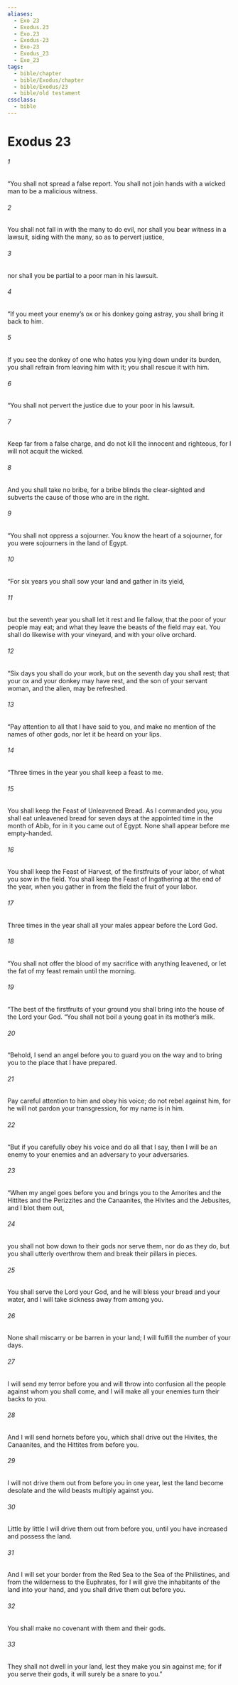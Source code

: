 ```yaml
---
aliases:
  - Exo 23
  - Exodus.23
  - Exo.23
  - Exodus-23
  - Exo-23
  - Exodus_23
  - Exo_23
tags:
  - bible/chapter
  - bible/Exodus/chapter
  - bible/Exodus/23
  - bible/old testament
cssclass:
  - bible
---
```


# Exodus 23

###### 1
“You shall not spread a false report. You shall not join hands with a wicked man to be a malicious witness.
###### 2
You shall not fall in with the many to do evil, nor shall you bear witness in a lawsuit, siding with the many, so as to pervert justice,
###### 3
nor shall you be partial to a poor man in his lawsuit.
###### 4
“If you meet your enemy’s ox or his donkey going astray, you shall bring it back to him.
###### 5
If you see the donkey of one who hates you lying down under its burden, you shall refrain from leaving him with it; you shall rescue it with him.
###### 6
“You shall not pervert the justice due to your poor in his lawsuit.
###### 7
Keep far from a false charge, and do not kill the innocent and righteous, for I will not acquit the wicked.
###### 8
And you shall take no bribe, for a bribe blinds the clear-sighted and subverts the cause of those who are in the right.
###### 9
“You shall not oppress a sojourner. You know the heart of a sojourner, for you were sojourners in the land of Egypt.
###### 10
“For six years you shall sow your land and gather in its yield,
###### 11
but the seventh year you shall let it rest and lie fallow, that the poor of your people may eat; and what they leave the beasts of the field may eat. You shall do likewise with your vineyard, and with your olive orchard.
###### 12
“Six days you shall do your work, but on the seventh day you shall rest; that your ox and your donkey may have rest, and the son of your servant woman, and the alien, may be refreshed.
###### 13
“Pay attention to all that I have said to you, and make no mention of the names of other gods, nor let it be heard on your lips.
###### 14
“Three times in the year you shall keep a feast to me.
###### 15
You shall keep the Feast of Unleavened Bread. As I commanded you, you shall eat unleavened bread for seven days at the appointed time in the month of Abib, for in it you came out of Egypt. None shall appear before me empty-handed.
###### 16
You shall keep the Feast of Harvest, of the firstfruits of your labor, of what you sow in the field. You shall keep the Feast of Ingathering at the end of the year, when you gather in from the field the fruit of your labor.
###### 17
Three times in the year shall all your males appear before the Lord God.
###### 18
“You shall not offer the blood of my sacrifice with anything leavened, or let the fat of my feast remain until the morning.
###### 19
“The best of the firstfruits of your ground you shall bring into the house of the Lord your God.   “You shall not boil a young goat in its mother’s milk.
###### 20
“Behold, I send an angel before you to guard you on the way and to bring you to the place that I have prepared.
###### 21
Pay careful attention to him and obey his voice; do not rebel against him, for he will not pardon your transgression, for my name is in him.
###### 22
“But if you carefully obey his voice and do all that I say, then I will be an enemy to your enemies and an adversary to your adversaries.
###### 23
“When my angel goes before you and brings you to the Amorites and the Hittites and the Perizzites and the Canaanites, the Hivites and the Jebusites, and I blot them out,
###### 24
you shall not bow down to their gods nor serve them, nor do as they do, but you shall utterly overthrow them and break their pillars in pieces.
###### 25
You shall serve the Lord your God, and he will bless your bread and your water, and I will take sickness away from among you.
###### 26
None shall miscarry or be barren in your land; I will fulfill the number of your days.
###### 27
I will send my terror before you and will throw into confusion all the people against whom you shall come, and I will make all your enemies turn their backs to you.
###### 28
And I will send hornets before you, which shall drive out the Hivites, the Canaanites, and the Hittites from before you.
###### 29
I will not drive them out from before you in one year, lest the land become desolate and the wild beasts multiply against you.
###### 30
Little by little I will drive them out from before you, until you have increased and possess the land.
###### 31
And I will set your border from the Red Sea to the Sea of the Philistines, and from the wilderness to the Euphrates, for I will give the inhabitants of the land into your hand, and you shall drive them out before you.
###### 32
You shall make no covenant with them and their gods.
###### 33
They shall not dwell in your land, lest they make you sin against me; for if you serve their gods, it will surely be a snare to you.”


